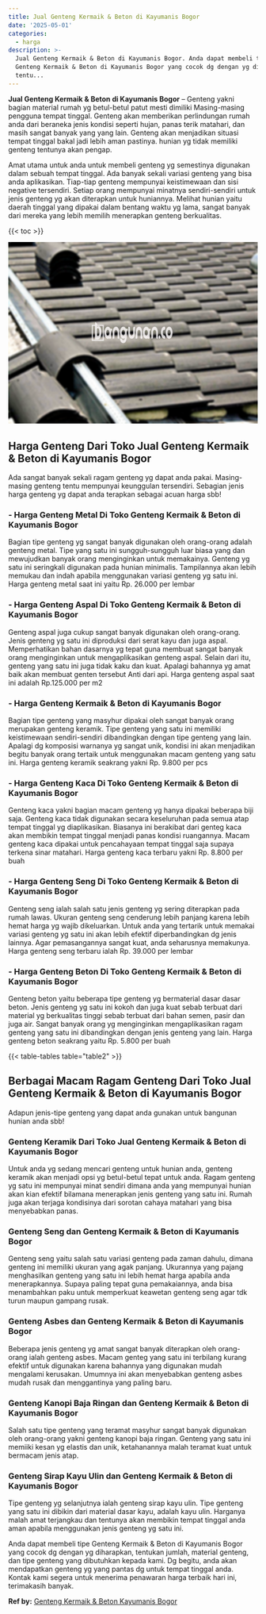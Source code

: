 ```yaml
---
title: Jual Genteng Kermaik & Beton di Kayumanis Bogor
date: '2025-05-01'
categories:
  - harga
description: >-
  Jual Genteng Kermaik & Beton di Kayumanis Bogor. Anda dapat membeli tipe
  Genteng Kermaik & Beton di Kayumanis Bogor yang cocok dg dengan yg diharapkan,
  tentu...
---
```


**Jual Genteng Kermaik & Beton di Kayumanis Bogor** – Genteng yakni bagian material rumah yg betul-betul patut mesti dimiliki Masing-masing pengguna tempat tinggal. Genteng akan memberikan perlindungan rumah anda dari beraneka jenis kondisi seperti hujan, panas terik matahari, dan masih sangat banyak yang yang lain. Genteng akan menjadikan situasi tempat tinggal bakal jadi lebih aman pastinya. hunian yg tidak memiliki genteng tentunya akan pengap.

Amat utama untuk anda untuk membeli genteng yg semestinya digunakan dalam sebuah tempat tinggal. Ada banyak sekali variasi genteng yang bisa anda aplikasikan. Tiap-tiap genteng mempunyai keistimewaan dan sisi negative tersendiri. Setiap orang mempunyai minatnya sendiri-sendiri untuk jenis genteng yg akan diterapkan untuk huniannya. Melihat hunian yaitu daerah tinggal yang dipakai dalam bentang waktu yg lama, sangat banyak dari mereka yang lebih memilih menerapkan genteng berkualitas.

{{< toc >}}

![Jual Genteng Kermaik & Beton di Kayumanis Bogor](/images/genteng-minimalis-murah06.png)

## Harga Genteng Dari Toko Jual Genteng Kermaik & Beton di Kayumanis Bogor

Ada sangat banyak sekali ragam genteng yg dapat anda pakai. Masing-masing genteng tentu mempunyai keunggulan tersendiri. Sebagian jenis harga genteng yg dapat anda terapkan sebagai acuan harga sbb!

### \- Harga Genteng Metal Di Toko Genteng Kermaik & Beton di Kayumanis Bogor

Bagian tipe genteng yg sangat banyak digunakan oleh orang-orang adalah genteng metal. Tipe yang satu ini sungguh-sungguh luar biasa yang dan mewujudkan banyak orang menginginkan untuk memakainya. Genteng yg satu ini seringkali digunakan pada hunian minimalis. Tampilannya akan lebih memukau dan indah apabila menggunakan variasi genteng yg satu ini. Harga genteng metal saat ini yaitu Rp. 26.000 per lembar

### \- Harga Genteng Aspal Di Toko Genteng Kermaik & Beton di Kayumanis Bogor

Genteng aspal juga cukup sangat banyak digunakan oleh orang-orang. Jenis genteng yg satu ini diproduksi dari serat kayu dan juga aspal. Memperhatikan bahan dasarnya yg tepat guna membuat sangat banyak orang menginginkan untuk mengaplikasikan genteng aspal. Selain dari itu, genteng yang satu ini juga tidak kaku dan kuat. Apalagi bahannya yg amat baik akan membuat genten tersebut Anti dari api. Harga genteng aspal saat ini adalah Rp.125.000 per m2

### \- Harga Genteng Kermaik & Beton di Kayumanis Bogor

Bagian tipe genteng yang masyhur dipakai oleh sangat banyak orang merupakan genteng keramik. Tipe genteng yang satu ini memiliki keistimewaan sendiri-sendiri dibandingkan dengan tipe genteng yang lain. Apalagi dg komposisi warnanya yg sangat unik, kondisi ini akan menjadikan begitu banyak orang tertaik untuk menggunakan macam genteng yang satu ini. Harga genteng keramik seakrang yakni Rp. 9.800 per pcs

### \- Harga Genteng Kaca Di Toko Genteng Kermaik & Beton di Kayumanis Bogor

Genteng kaca yakni bagian macam genteng yg hanya dipakai beberapa biji saja. Genteng kaca tidak digunakan secara keseluruhan pada semua atap tempat tinggal yg diaplikasikan. Biasanya ini berakibat dari genteg kaca akan membikin tempat tinggal menjadi panas kondisi ruangannya. Macam genteng kaca dipakai untuk pencahayaan tempat tinggal saja supaya terkena sinar matahari. Harga genteng kaca terbaru yakni Rp. 8.800 per buah

### \- Harga Genteng Seng Di Toko Genteng Kermaik & Beton di Kayumanis Bogor

Genteng seng ialah salah satu jenis genteng yg sering diterapkan pada rumah lawas. Ukuran genteng seng cenderung lebih panjang karena lebih hemat harga yg wajib dikeluarkan. Untuk anda yang tertarik untuk memakai variasi genteng yg satu ini akan lebih efektif diperbandingkan dg jenis lainnya. Agar pemasangannya sangat kuat, anda seharusnya memakunya. Harga genteng seng terbaru ialah Rp. 39.000 per lembar

### \- Harga Genteng Beton Di Toko Genteng Kermaik & Beton di Kayumanis Bogor

Genteng beton yaitu beberapa tipe genteng yg bermaterial dasar dasar beton. Jenis genteng yg satu ini kokoh dan juga kuat sebab terbuat dari material yg berkualitas tinggi sebab terbuat dari bahan semen, pasir dan juga air. Sangat banyak orang yg menginginkan mengaplikasikan ragam genteng yang satu ini dibandingkan dengan jenis genteng yang lain. Harga genteng beton seakrang yaitu Rp. 5.800 per buah

{{< table-tables table="table2" >}}

## Berbagai Macam Ragam Genteng Dari Toko Jual Genteng Kermaik & Beton di Kayumanis Bogor

Adapun jenis-tipe genteng yang dapat anda gunakan untuk bangunan hunian anda sbb!

### Genteng Keramik Dari Toko Jual Genteng Kermaik & Beton di Kayumanis Bogor

Untuk anda yg sedang mencari genteng untuk hunian anda, genteng keramik akan menjadi opsi yg betul-betul tepat untuk anda. Ragam genteng yg satu ini mempunyai minat sendiri dimana anda yang mempunyai hunian akan kian efektif bilamana menerapkan jenis genteng yang satu ini. Rumah juga akan terjaga kondisinya dari sorotan cahaya matahari yang bisa menyebabkan panas.

### Genteng Seng dan Genteng Kermaik & Beton di Kayumanis Bogor

Genteng seng yaitu salah satu variasi genteng pada zaman dahulu, dimana genteng ini memiliki ukuran yang agak panjang. Ukurannya yang pajang menghasilkan genteng yang satu ini lebih hemat harga apabila anda menerapkannya. Supaya paling tepat guna pemakaiannya, anda bisa menambahkan paku untuk memperkuat keawetan genteng seng agar tdk turun maupun gampang rusak.

### Genteng Asbes dan Genteng Kermaik & Beton di Kayumanis Bogor

Beberapa jenis genteng yg amat sangat banyak diterapkan oleh orang-orang ialah genteng asbes. Macam genteg yang satu ini terbilang kurang efektif untuk digunakan karena bahannya yang digunakan mudah mengalami kerusakan. Umumnya ini akan menyebabkan genteng asbes mudah rusak dan menggantinya yang paling baru.

### Genteng Kanopi Baja Ringan dan Genteng Kermaik & Beton di Kayumanis Bogor

Salah satu tipe genteng yang teramat masyhur sangat banyak digunakan oleh orang-orang yakni genteng kanopi baja ringan. Genteng yang satu ini memiiki kesan yg elastis dan unik, ketahanannya malah teramat kuat untuk bermacam jenis atap.

### Genteng Sirap Kayu Ulin dan Genteng Kermaik & Beton di Kayumanis Bogor

Tipe genteng yg selanjutnya ialah genteng sirap kayu ulin. Tipe genteng yang satu ini dibikin dari material dasar kayu, adalah kayu ulin. Harganya malah amat terjangkau dan tentunya akan membikin tempat tinggal anda aman apabila menggunakan jenis genteng yg satu ini.

Anda dapat membeli tipe Genteng Kermaik & Beton di Kayumanis Bogor yang cocok dg dengan yg diharapkan, tentukan jumlah, material genteng, dan tipe genteng yang dibutuhkan kepada kami. Dg begitu, anda akan mendapatkan genteng yg yang pantas dg untuk tempat tinggal anda. Kontak kami segera untuk menerima penawaran harga terbaik hari ini, terimakasih banyak.

**Ref by:**  [Genteng Kermaik & Beton  Kayumanis Bogor](https://id.wikipedia.org/wiki/Genteng)
